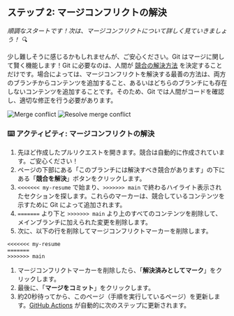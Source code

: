 <!--
<<< 著者注: ステップ 2 >>>
前のステップを理解した上で、このステップを開始してください。
用語を定義し、docs.github.com へのリンクを貼ってください。
-->

## ステップ 2: マージコンフリクトの解決

_順調なスタートです！次は、マージコンフリクトについて詳しく見ていきましょう！ :mag:_

少し難しそうに感じるかもしれませんが、ご安心ください。Git はマージに関して賢く機能します！Git に必要なのは、人間が [競合の解決方法](https://docs.github.com/ja/pull-requests/collaborating-with-pull-requests/addressing-merge-conflicts/resolving-a-merge-conflict-using-the-command-line) を決定することだけです。場合によっては、マージコンフリクトを解決する最善の方法は、両方のブランチからコンテンツを追加すること、あるいはどちらのブランチにも存在しないコンテンツを追加することです。そのため、Git では人間がコードを確認し、適切な修正を行う必要があります。

![Merge conflict](https://github.com/kuboctopus/resolve-merge-conflicts/images/)
![Resolve merge conflict](https://github.com/kuboctopus/resolve-merge-conflicts/images/)

### :keyboard: アクティビティ: マージコンフリクトの解決

1. 先ほど作成したプルリクエストを開きます。競合は自動的に作成されています。ご安心ください！
1. ページの下部にある「このブランチには解決すべき競合があります」の下にある「**競合を解決**」ボタンをクリックします。
1. `<<<<<<< my-resume` で始まり、`>>>>>>> main` で終わるハイライト表示されたセクションを探します。これらのマーカーは、競合しているコンテンツを示すために Git によって追加されます。
1. `=======` より下と `>>>>>>> main` より上のすべてのコンテンツを削除して、メインブランチに加えられた変更を削除します。
1. 次に、以下の行を削除してマージコンフリクトマーカーを削除します。
```
<<<<<<< my-resume
=======
>>>>>>> main
```
1. マージコンフリクトマーカーを削除したら、「**解決済みとしてマーク**」をクリックします。
1. 最後に、「**マージをコミット**」をクリックします。
1. 約20秒待ってから、このページ（手順を実行しているページ）を更新します。[GitHub Actions](https://docs.github.com/en/actions) が自動的に次のステップに更新されます。